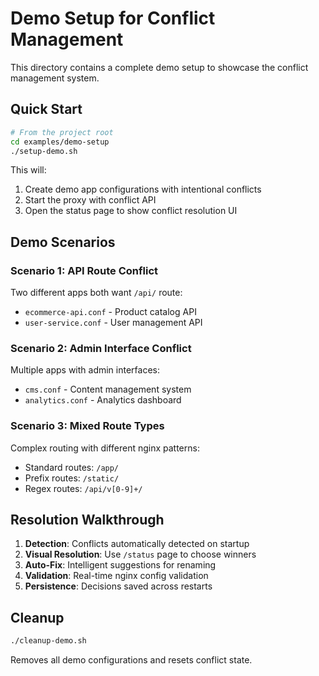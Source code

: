 # Demo Setup for Conflict Management

This directory contains a complete demo setup to showcase the conflict management system.

## Quick Start

```bash
# From the project root
cd examples/demo-setup
./setup-demo.sh
```

This will:
1. Create demo app configurations with intentional conflicts
2. Start the proxy with conflict API
3. Open the status page to show conflict resolution UI

## Demo Scenarios

### Scenario 1: API Route Conflict
Two different apps both want `/api/` route:
- `ecommerce-api.conf` - Product catalog API
- `user-service.conf` - User management API

### Scenario 2: Admin Interface Conflict  
Multiple apps with admin interfaces:
- `cms.conf` - Content management system
- `analytics.conf` - Analytics dashboard

### Scenario 3: Mixed Route Types
Complex routing with different nginx patterns:
- Standard routes: `/app/`
- Prefix routes: `/static/`
- Regex routes: `/api/v[0-9]+/`

## Resolution Walkthrough

1. **Detection**: Conflicts automatically detected on startup
2. **Visual Resolution**: Use `/status` page to choose winners
3. **Auto-Fix**: Intelligent suggestions for renaming
4. **Validation**: Real-time nginx config validation
5. **Persistence**: Decisions saved across restarts

## Cleanup

```bash
./cleanup-demo.sh
```

Removes all demo configurations and resets conflict state.
